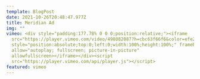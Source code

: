 ```yaml
---
template: BlogPost
date: 2021-10-26T20:48:47.977Z
title: Meridian Ad
img: ""
vimeo: <div style="padding:177.78% 0 0 0;position:relative;"><iframe
  src="https://player.vimeo.com/video/498082087?h=cbc63f66f6&color=efe200&title=0&byline=0&portrait=0"
  style="position:absolute;top:0;left:0;width:100%;height:100%;" frameborder="0"
  allow="autoplay; fullscreen; picture-in-picture"
  allowfullscreen></iframe></div><script
  src="https://player.vimeo.com/api/player.js"></script>
featured: vimeo
---
```

